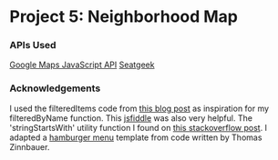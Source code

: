 # Project 5: Neighborhood Map


### APIs Used

[Google Maps JavaScript API](https://developers.google.com/maps/documentation/javascript/tutorial)
[Seatgeek](platform.seatgeek.com)

### Acknowledgements

I used the filteredItems code from [this blog post](http://www.knockmeout.net/2011/04/utility-functions-in-knockoutjs.html) as inspiration for my filteredByName function. This [jsfiddle](http://jsfiddle.net/rniemeyer/vdcUA/) was also very helpful. The 'stringStartsWith' utility function I found on [this stackoverflow post](http://stackoverflow.com/questions/28042344/filter-using-knockoutjs). I adapted a [hamburger menu](https://github.com/ymc-thzi/mobile-menu-hamburger) template from code written by Thomas Zinnbauer.

